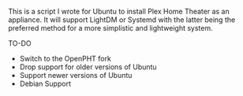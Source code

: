 This is a script I wrote for Ubuntu to install Plex Home Theater as an appliance. It will support LightDM or Systemd with the latter being the preferred method for a more simplistic and lightweight system.


TO-DO
- Switch to the OpenPHT fork
- Drop support for older versions of Ubuntu
- Support newer versions of Ubuntu
- Debian Support
